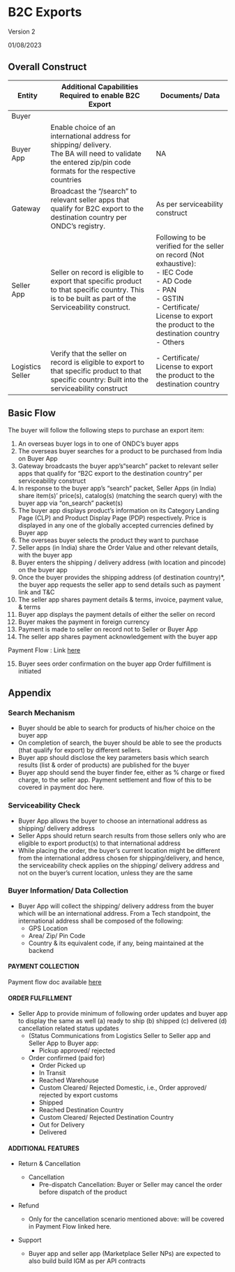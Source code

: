 # B2C Exports 
Version 2

01/08/2023

## Overall Construct

| Entity | Additional Capabilities Required to enable B2C Export | Documents/ Data |
|-- |-- |-- |
| Buyer | |
| Buyer App | Enable choice of an international address for shipping/ delivery. <br/>The BA will need to validate the entered zip/pin code formats  for the respective countries | NA |
| Gateway | Broadcast the “/search” to relevant seller apps that qualify for B2C export to the destination country per ONDC’s registry. | As per serviceability construct  |
| Seller App | Seller on record is eligible to export that specific product to that specific country. This is to be built as part of the Serviceability construct. | Following to be verified for the seller on record (Not exhaustive):<br/>- IEC Code <br/>- AD Code <br/>- PAN <br/>- GSTIN <br/>- Certificate/ License to export the product to the destination country <br/>- Others |
| Logistics Seller | Verify that the seller on record is eligible to export to that specific product to that specific country: Built into the serviceability construct | - Certificate/ License to export the product to the destination country |


## Basic Flow
The buyer will follow the following steps to purchase an export item:
1. An overseas buyer logs in to one of ONDC’s buyer apps 
2. The overseas buyer searches for a product to be purchased from India on  Buyer App
3. Gateway broadcasts the buyer app’s“search” packet to  relevant seller apps that qualify for “B2C export to the destination country” per serviceability construct
4. In response to the buyer app’s “search” packet, Seller Apps (in India) share item(s)’ price(s), catalog(s) (matching the search query) with the buyer app via “on_search” packet(s) 
5. The buyer app displays product’s information on its Category Landing Page (CLP) and Product Display Page (PDP) respectively. Price is displayed in any one of the globally accepted currencies  defined by Buyer app
6. The overseas buyer selects the product they want to purchase 
7. Seller apps (in India) share the Order Value and other relevant details, with the buyer app 
8. Buyer enters the shipping / delivery address (with location and pincode) on the buyer app
9. Once the buyer provides the shipping address (of destination country)*, the buyer app requests the seller app to send details such as payment link and T&C
10. The seller app  shares payment details & terms, invoice, payment value, & terms 
11. Buyer app displays the payment details of either the seller on record
12. Buyer makes the payment in foreign currency 
13. Payment is made to seller on record not to Seller or Buyer App
14. The seller app shares payment acknowledgement with the buyer app

Payment Flow : Link [here](https://github.com/ONDC-Official/ONDC-RET-Specifications/blob/draft-b2c_exports/api/docs/%23opgsp%23_payment_flow.md)

15. Buyer sees order confirmation on the buyer app
Order fulfillment is initiated

## Appendix
### Search Mechanism

- Buyer should be able to search for products of his/her choice  on the buyer app
- On completion of search, the buyer should be able to see the products (that qualify for export)  by different sellers.
- Buyer app should disclose the key parameters basis which search results (list & order of products) are published for the buyer 
- Buyer app should send the buyer finder fee, either as % charge or fixed charge, to the seller app. Payment settlement and flow of this to be covered in payment doc here.

### Serviceability Check
- Buyer App allows the buyer to choose an international address as shipping/ delivery address
- Seller Apps should return search results from those sellers only who are eligible to export product(s) to that international address
- While placing the order, the buyer’s current location might be different from the international address chosen for shipping/delivery, and hence, the serviceability check applies on the shipping/ delivery address and not on the buyer’s current location, unless they are the same

### Buyer Information/ Data Collection
- Buyer App will collect the shipping/ delivery address from the buyer which will be an international address. From a Tech standpoint, the international address shall be composed of the following:
    - GPS Location
    - Area/ Zip/ Pin Code
    - Country & its equivalent code, if any, being maintained at the backend

#### PAYMENT COLLECTION
Payment flow doc available [here](https://github.com/ONDC-Official/ONDC-RET-Specifications/blob/draft-b2c_exports/api/docs/%23opgsp%23_payment_flow.md)

#### ORDER FULFILLMENT 

- Seller App to provide minimum of following order updates and buyer app to display the same as well (a) ready to ship (b) shipped (c) delivered (d) cancellation related status updates 
    - (Status Communications from Logistics Seller to Seller app and Seller App to Buyer app:
        - Pickup approved/ rejected
    - Order confirmed (paid for)
        - Order Picked up
        - In Transit
        - Reached Warehouse
        - Custom Cleared/ Rejected Domestic, i.e., Order approved/ rejected by export customs
        - Shipped
        - Reached Destination Country
        - Custom Cleared/ Rejected Destination Country
        - Out for Delivery
        - Delivered

#### ADDITIONAL FEATURES 

- Return & Cancellation 
    - Cancellation
        - Pre-dispatch Cancellation: Buyer or Seller may cancel the order before dispatch of the product
- Refund
    - Only for the cancellation scenario mentioned above: will be covered in Payment Flow linked here.

- Support
    - Buyer app and seller app (Marketplace Seller NPs) are expected to also build build IGM as per API contracts